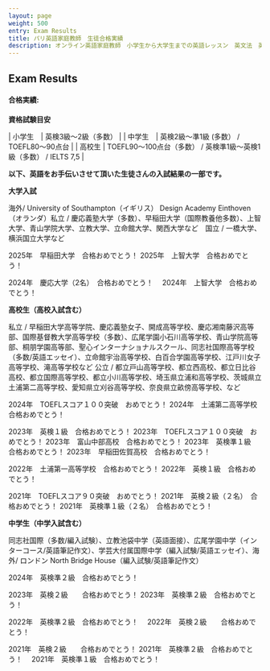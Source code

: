 ```yaml
---
layout: page
weight: 500
entry: Exam Results
title: パリ英語家庭教師　生徒合格実績
description: オンライン英語家庭教師　小学生から大学生までの英語レッスン　英文法　英語エッセイ　英検　TOEFL　IB　SAT　IELTS　TOEIC　帰国子女受験など幅広く対応。フランス・パリだけでなくヨーロッパ各国、日本の生徒さんにもレッスンを提供しています。講師は日本人女性　英検1級　仏検1級保持。
---
```


## Exam Results

<h4>合格実績:</h4>

<strong>資格試験目安</strong>

| 小学生　| 英検3級〜2級（多数） |
| 中学生　| 英検2級〜準1級 (多数） / TOEFL80〜90点台 |
| 高校生 | TOEFL90〜100点台（多数） / 英検準1級〜英検1級（多数） / IELTS 7,5 |

**以下、英語をお手伝いさせて頂いた生徒さんの入試結果の一部です。** 

<strong>大学入試</strong>

海外/ University of Southampton（イギリス） Design Academy Einthoven（オランダ）私立 / 慶応義塾大学（多数）、早稲田大学（国際教養他多数）、上智大学、青山学院大学、立教大学、立命館大学、関西大学など　国立 / 一橋大学、横浜国立大学など

2025年　早稲田大学　合格おめでとう！
2025年　上智大学　合格おめでとう！

2024年　慶応大学（2名）　合格おめでとう！　
2024年　上智大学　合格おめでとう！

<strong>高校生（高校入試含む）</strong>

私立 / 早稲田大学高等学院、慶応義塾女子、開成高等学校、慶応湘南藤沢高等部、国際基督教大学高等学校（多数）、広尾学園小石川高等学校、青山学院高等部、桐朋学園高等部、聖心インターナショナルスクール、同志社国際高等学校（多数/英語エッセイ）、立命館宇治高等学校、白百合学園高等学校、江戸川女子高等学校、滝高等学校など   公立 / 都立戸山高等学校、都立西高校、都立日比谷高校、都立国際高等学校、都立小川高等学校、埼玉県立浦和高等学校、茨城県立土浦第二高等学校、愛知県立刈谷高等学校、奈良県立畝傍高等学校、など

2024年　TOEFLスコア１００突破　おめでとう！
2024年　土浦第二高等学校　合格おめでとう！

2023年　英検１級　合格おめでとう！
2023年　TOEFLスコア１００突破　おめでとう！
2023年　富山中部高校　合格おめでとう！
2023年　英検準１級　合格おめでとう！
2023年　早稲田佐賀高校　合格おめでとう！

2022年　土浦第一高等学校　合格おめでとう！
2022年　英検１級　合格おめでとう！

2021年　TOEFLスコア９０突破　おめでとう！
2021年　英検２級（２名）　合格おめでとう！
2021年　英検準１級（２名）　合格おめでとう！

<strong>中学生（中学入試含む）</strong>

同志社国際（多数/編入試験）、立教池袋中学（英語面接）、広尾学園中学（インターコース/英語筆記作文）、学芸大付属国際中学（編入試験/英語エッセイ）、海外/ ロンドン North Bridge House（編入試験/英語筆記作文） 

2024年　英検準２級　合格おめでとう！　　

2023年　英検２級　　合格おめでとう！
2023年　英検準２級　合格おめでとう！

2022年　英検準２級　合格おめでとう！　
2022年　英検２級　　合格おめでとう！

2021年　英検２級　　合格おめでとう！
2021年　英検準２級　合格おめでとう！　
2021年　英検準１級　合格おめでとう！　
